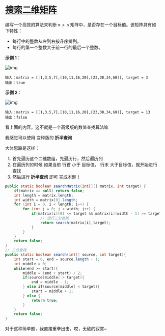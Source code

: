 # [搜索二维矩阵](https://leetcode-cn.com/problems/search-a-2d-matrix/)

编写一个高效的算法来判断 `m x n` 矩阵中，是否存在一个目标值。该矩阵具有如下特性：

- 每行中的整数从左到右按升序排列。
- 每行的第一个整数大于前一行的最后一个整数。

 

**示例 1：**

![img](https://assets.leetcode.com/uploads/2020/10/05/mat.jpg)

```
输入：matrix = [[1,3,5,7],[10,11,16,20],[23,30,34,60]], target = 3
输出：true
```

**示例 2：**

![img](https://assets.leetcode-cn.com/aliyun-lc-upload/uploads/2020/11/25/mat2.jpg)

```
输入：matrix = [[1,3,5,7],[10,11,16,20],[23,30,34,60]], target = 13
输出：false
```



看上面的内容，这不就是一个高级版的数值查找算法嘛



我感觉可以使用 变种版的 **折半查询**

大体思路是这样：

1. 首先遍历这个二维数组，先遍历行，然后遍历列
2. 在遍历列的时候 如果当前 行首 小于 目标值， 行末 大于目标值，就开始进行查找
3. 然后进行 **折半查询** 即可 完成本题！

```java
public static boolean searchMatrix(int[][] matrix, int target) {
    if(matrix == null) return false;
    int length = matrix.length;
    int width = matrix[0].length;
    for (int i = 0; i < length; i++) {
        for (int j = 0; j < width; j++) {
            if(matrix[i][0] <= target && matrix[i][width - 1] >= target){
                // 进行二分查找
                return search(matrix[i],target);
            }
        }
    }
    return false;
}
// 二分查找
public static boolean search(int[] source, int target){
    int start = 0, end = source.length - 1;
    int middle = 0;
    while(end >= start){
        middle = (end + start) / 2;
        if(source[middle] > target){
            end = middle - 1;
        } else if(source[middle] < target){
            start = middle + 1;
        } else {
            return true;
        }
    }
    return false;
}
```



对于这种简单题，我直接重拳出击，哎，无敌的寂寞~
